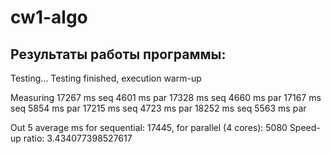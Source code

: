 # cw1-algo
## Результаты работы программы:
Testing...
Testing finished, execution warm-up

Measuring
17267 ms seq
4601 ms par
17328 ms seq
4660 ms par
17167 ms seq
5854 ms par
17215 ms seq
4723 ms par
18252 ms seq
5563 ms par

Out 5 average ms for sequential: 17445, for parallel (4 cores): 5080
Speed-up ratio: 3.434077398527617
